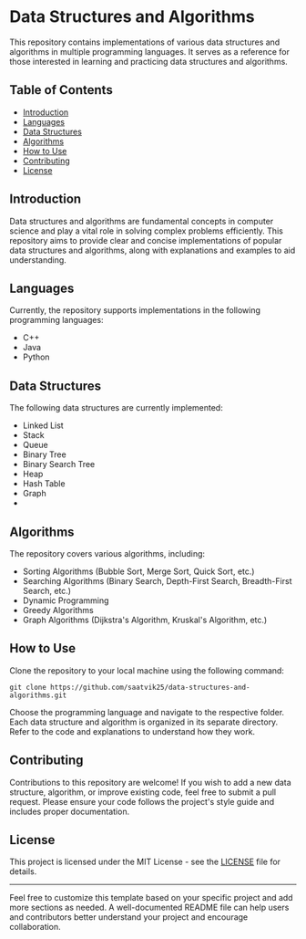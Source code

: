 # Data Structures and Algorithms
This repository contains implementations of various data structures and algorithms in multiple programming languages. It serves as a reference for those interested in learning and practicing data structures and algorithms.
## Table of Contents
- [Introduction](#introduction)
- [Languages](#languages)
- [Data Structures](#data-structures)
- [Algorithms](#algorithms)
- [How to Use](#how-to-use)
- [Contributing](#contributing)
- [License](#license)
## Introduction
Data structures and algorithms are fundamental concepts in computer science and play a vital role in solving complex problems efficiently. This repository aims to provide clear and concise implementations of popular data structures and algorithms, along with explanations and examples to aid understanding.
## Languages
Currently, the repository supports implementations in the following programming languages:
- C++
- Java
- Python
## Data Structures
The following data structures are currently implemented:
- Linked List
- Stack
- Queue
- Binary Tree
- Binary Search Tree
- Heap
- Hash Table
- Graph
- 
## Algorithms
The repository covers various algorithms, including:

- Sorting Algorithms (Bubble Sort, Merge Sort, Quick Sort, etc.)
- Searching Algorithms (Binary Search, Depth-First Search, Breadth-First Search, etc.)
- Dynamic Programming
- Greedy Algorithms
- Graph Algorithms (Dijkstra's Algorithm, Kruskal's Algorithm, etc.)

## How to Use

Clone the repository to your local machine using the following command:

```
git clone https://github.com/saatvik25/data-structures-and-algorithms.git
```

Choose the programming language and navigate to the respective folder. Each data structure and algorithm is organized in its separate directory. Refer to the code and explanations to understand how they work.

## Contributing


Contributions to this repository are welcome! If you wish to add a new data structure, algorithm, or improve existing code, feel free to submit a pull request. Please ensure your code follows the project's style guide and includes proper documentation.
## License

This project is licensed under the MIT License - see the [LICENSE](LICENSE) file for details.

---

Feel free to customize this template based on your specific project and add more sections as needed. A well-documented README file can help users and contributors better understand your project and encourage collaboration.
